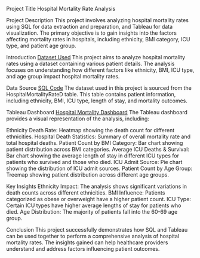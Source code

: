 Project Title
Hospital Mortality Rate Analysis

Project Description
This project involves analyzing hospital mortality rates using SQL for data extraction and preparation, and Tableau for data visualization. The primary objective is to gain insights into the factors affecting mortality rates in hospitals, including ethnicity, BMI category, ICU type, and patient age group.

Introduction
[Dataset Used](ttps://www.kaggle.com/datasets/mitishaagarwal/patient)
This project aims to analyze hospital mortality rates using a dataset containing various patient details. The analysis focuses on understanding how different factors like ethnicity, BMI, ICU type, and age group impact hospital mortality rates.

Data Source
[SQL Code]()
The dataset used in this project is sourced from the HospitalMortalityRateD table. This table contains patient information, including ethnicity, BMI, ICU type, length of stay, and mortality outcomes.


Tableau Dashboard
[Hospital Mortality Dashboard](https://public.tableau.com/app/profile/shrishti.singh1034/viz/HospitalMortalityDashboard_17165633288150/Dashboard1)
The Tableau dashboard provides a visual representation of the analysis, including:

Ethnicity Death Rate: Heatmap showing the death count for different ethnicities.
Hospital Death Statistics: Summary of overall mortality rate and total hospital deaths.
Patient Count by BMI Category: Bar chart showing patient distribution across BMI categories.
Average ICU Deaths & Survival: Bar chart showing the average length of stay in different ICU types for patients who survived and those who died.
ICU Admit Source: Pie chart showing the distribution of ICU admit sources.
Patient Count by Age Group: Treemap showing patient distribution across different age groups.

Key Insights
Ethnicity Impact: The analysis shows significant variations in death counts across different ethnicities.
BMI Influence: Patients categorized as obese or overweight have a higher patient count.
ICU Type: Certain ICU types have higher average lengths of stay for patients who died.
Age Distribution: The majority of patients fall into the 60-69 age group.

Conclusion
This project successfully demonstrates how SQL and Tableau can be used together to perform a comprehensive analysis of hospital mortality rates. The insights gained can help healthcare providers understand and address factors influencing patient outcomes.
